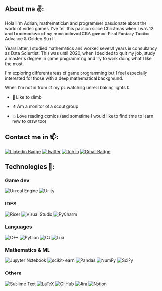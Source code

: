 ## About me ✌️:

Hola! I'm Adrian, mathematician and programmer passionate about the world of video games. I've felt this passion since Christmas when I was 12 and I opened two of my most beloved GBA games: Final Fantasy Tactics Advance & Golden Sun II.

Years latter, I studied mathematics and worked several years in consultancy as Data Scientist. This was until 2020, when I decided to quit my job, study a master's degree in game programming and try to work doing what I like the most.

I'm exploring different areas of game programming but I feel especially interested for those with a deep mathematical background.

When I'm not in from of my pc watching unreal baking lights I:

- :sunrise_over_mountains: Like to climb

- ⚜️ Am a monitor of a scout group

- 💥 Love reading comics (and sometime I would like to find time to learn how to draw too)

## Contact me in :mailbox::

[![Linkedin Badge](https://img.shields.io/badge/-LinkedIn-blue?style=plastic&logo=Linkedin&logoColor=white&link=https://www.linkedin.com/in/adrián-delgado-del-sol/)](https://linkedin.com/in/adrián-delgado-del-sol) [![Twitter](https://img.shields.io/badge/-Twitter_-%231DA1F2.svg?style=plastic&logo=Twitter&logoColor=white&link=https://twitter.com/Adrian_Delgado_/)](https://twitter.com/Adrian_Delgado_) [![Itch.io](https://img.shields.io/badge/Itch.io-%23FF0B34.svg?style=plastic&logo=Itch.io&logoColor=white)](https://adrian-delgado.itch.io/) [
![Gmail Badge](https://img.shields.io/badge/-adriandelgadodelsol@gmail.com-c14438?style=plastic&logo=Gmail&logoColor=white&copy:adriandelgadodelsol@gmail.com)](adriandelgadodelsol@gmail.com)


## Technologies :space_invader::
### Game dev
![Unreal Engine](https://img.shields.io/badge/UE-%23313131.svg?style=plastic&logo=unrealengine&logoColor=white) ![Unity](https://img.shields.io/badge/unity-%23000000.svg?style=plastic&logo=unity&logoColor=white)
### IDES
![Rider](https://img.shields.io/badge/Rider-DC143C.svg?style=plastic&logo=Rider&logoColor=white)   ![Visual Studio](https://img.shields.io/badge/Visual%20Studio-5C2D91.svg?style=plastic&logo=visual-studio&logoColor=white)  ![PyCharm](https://img.shields.io/badge/pycharm-80CD32?style=plastic&logo=pycharm&logoColor=black) 
### Languages
![C++](https://img.shields.io/badge/C++-%2300599C.svg?style=plastic&logo=c%2B%2B&logoColor=white) ![Python](https://img.shields.io/badge/python-3670A0?style=plastic&logo=python&logoColor=ffdd54) ![C#](https://img.shields.io/badge/C%23-%23239120.svg?style=plastic&logo=c-sharp&logoColor=white) ![Lua](https://img.shields.io/badge/lua-%232C2D72.svg?style=plastic&logo=lua&logoColor=white) 
### Mathematics & ML
![Jupyter Notebook](https://img.shields.io/badge/jupyter-%23FA0F00.svg?style=plastic&logo=jupyter&logoColor=white) ![scikit-learn](https://img.shields.io/badge/scikit--learn-%23F7931E.svg?style=plastic&logo=scikit-learn&logoColor=white) ![Pandas](https://img.shields.io/badge/pandas-%23150458.svg?style=plastic&logo=pandas&logoColor=white) ![NumPy](https://img.shields.io/badge/numpy-%23013243.svg?style=plastic&logo=numpy&logoColor=white) ![SciPy](https://img.shields.io/badge/SciPy-%230C55A5.svg?style=plastic&logo=scipy&logoColor=%white)
### Others
![Sublime Text](https://img.shields.io/badge/sublime_text-%23575757.svg?style=plastic&logo=sublime-text&logoColor=important) ![LaTeX](https://img.shields.io/badge/latex-%23008080.svg?style=plastic&logo=latex&logoColor=white) ![GitHub](https://img.shields.io/badge/github-%23121011.svg?style=plastic&logo=github&logoColor=white)
![Jira](https://img.shields.io/badge/jira-%230A0FFF.svg?style=plastic&logo=jira&logoColor=white) ![Notion](https://img.shields.io/badge/Notion-%23000000.svg?style=plastic&logo=notion&logoColor=white)

<!-- 
[![Anurag's GitHub stats](https://github-readme-stats.vercel.app/api?username=AdrianDDS&theme=blue-green&show_icons=true
)](https://github.com/anuraghazra/github-readme-stats)


[![Top Langs](https://github-readme-stats.vercel.app/api/top-langs/?username=AdrianDDS&theme=blue-green&layout=compact)](https://github.com/anuraghazra/github-readme-stats)


![Blender](https://img.shields.io/badge/blender-%23F5792A.svg?style=plastic&logo=blender&logoColor=white)
![Aseprite](https://img.shields.io/badge/Aseprite-FFFFFF?style=plastic&logo=Aseprite&logoColor=#7D929E)
-->
